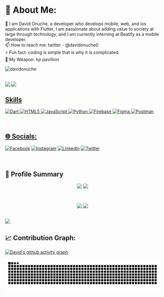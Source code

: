 # 💫 About Me:
👀 I am David Onuche, a developer who develops mobile, web, and ios applications with Flutter, I am passionate about adding value to society at large through technology, and I am currently interning at Beatify as a mobile developer.<br>📫 How to reach me: twitter - @davidonuche0<br>⚡ Fun fact: coding is simple that is why it is complicated.<br>🔫 My Weapon: hp pavillion
<p align="left"> <img src="https://komarev.com/ghpvc/?username=davidonuche&label=Profile Views&color=orange&style=flat-square" alt="davidonuche" /> </p> 
</br>

 <div>
  <a href="https://github.com/davidonuche">
   <img align="center" height="170" src="https://github-readme-stats.vercel.app/api/top-langs/?username=davidonuche&layout=compact&langs_count=16&theme=dracula"/>
  <img align="center" src="https://github-readme-stats.vercel.app/api?username=davidonuche&show_icons=true&theme=dracula&include_all_commits=true&count_private=true&hide=issues"/>
</div>
 
 ## Skills
![Dart](https://img.shields.io/badge/dart-%230175C2.svg?style=for-the-badge&logo=dart&logoColor=white) ![HTML5](https://img.shields.io/badge/html5-%23E34F26.svg?style=for-the-badge&logo=html5&logoColor=white) ![JavaScript](https://img.shields.io/badge/javascript-%23323330.svg?style=for-the-badge&logo=javascript&logoColor=%23F7DF1E) ![Python](https://img.shields.io/badge/python-3670A0?style=for-the-badge&logo=python&logoColor=ffdd54) ![Firebase](https://img.shields.io/badge/firebase-%23039BE5.svg?style=for-the-badge&logo=firebase)	![Figma](https://img.shields.io/badge/figma-%23F24E1E.svg?style=for-the-badge&logo=figma&logoColor=white) ![Postman](https://img.shields.io/badge/Postman-FF6C37?style=for-the-badge&logo=postman&logoColor=white)
</div>
  
</br>

## 🌐 Socials:
[![Facebook](https://img.shields.io/badge/Facebook-%231877F2.svg?logo=Facebook&logoColor=white)](https://facebook.com/Techwithdave) [![Instagram](https://img.shields.io/badge/Instagram-%23E4405F.svg?logo=Instagram&logoColor=white)](https://instagram.com/davidonuche) [![LinkedIn](https://img.shields.io/badge/LinkedIn-%230077B5.svg?logo=linkedin&logoColor=white)](https://www.https://www.linkedin.com/in/david-onuche-4b0782239/) [![Twitter](https://img.shields.io/badge/Twitter-%231DA1F2.svg?logo=Twitter&logoColor=white)](https://twitter.com/davidonuche0)  
 </br>
</br>

## 🪪 Profile Summary
<p align="center">
<img width="48%" src="http://github-profile-summary-cards.vercel.app/api/cards/stats?username=davidonuche&theme=github_dark"/>
<img width="48%" src="http://github-profile-summary-cards.vercel.app/api/cards/productive-time?username=davidonuche&theme=github_dark&utcOffset=8"/>
</p>
<br>
<p align="center">
<img width="48%" src="http://github-profile-summary-cards.vercel.app/api/cards/repos-per-language?username=davidonuche&theme=github_dark"/>
<img width="48%" src="http://github-profile-summary-cards.vercel.app/api/cards/most-commit-language?username=davidonuche&theme=github_dark"/>
</p>
<br>
<img width="100%" src="http://github-profile-summary-cards.vercel.app/api/cards/profile-details?username=davidonuche&theme=github_dark"/>

## 📈 Contribution Graph:
[![David's github activity graph](https://github-readme-activity-graph.cyclic.app/graph?username=davidonuche&theme=tokyo-night)](https://github.com/davidonuche/github-readme-activity-graph)
 
  ![Snake animation](https://github.com/davidonuche/davidonuche/blob/output/github-contribution-grid-snake.svg)
 
</div>
